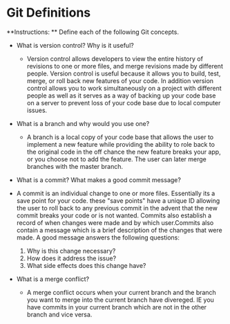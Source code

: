 # Git Definitions

**Instructions: ** Define each of the following Git concepts.

* What is version control?  Why is it useful?
  * Version control allows developers to view the entire history of revisions to one or more files, and merge revisions made by different people. Version control is useful because it allows you to build, test, merge, or roll back new features of your code. In addition version control allows you to work simultaneously on a project with different people as well as it serves as a way of backing up your code base on a server to prevent loss of your code base due to local computer issues. 
* What is a branch and why would you use one?
  * A branch is a local copy of your code base that allows the user to implement a new feature while providing the ability to role back to the original code in the off chance the new feature breaks your app, or you choose not to add the feature. The user can later merge branches with the master branch. 
* What is a commit? What makes a good commit message?
 * A commit is an individual change to one or more files. Essentially its a save point for your code. these "save points" have a unique ID allowing the user to roll back to any previous commit in the advent that the new commit breaks your code or is not wanted. Commits also establish a record of when changes were made and by which user.Commits also contain a message which is a brief description of the changes that were made. A good message answers the following questions: 
   1. Why is this change necessary?
   2. How does it address the issue?
   3. What side effects does this change have?

    
* What is a merge conflict?
  * A merge conflict occurs when your current branch and the branch you want to merge into the current branch have divereged. IE you have commits in your current branch which are not in the other branch and vice versa. 